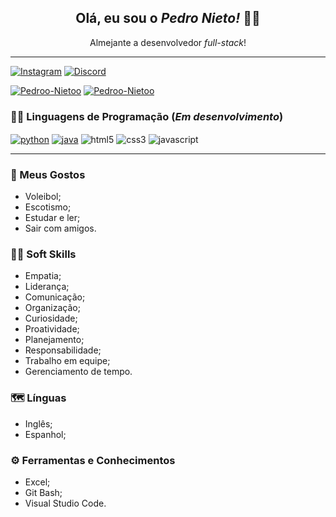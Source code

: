 <h2 align="center"> Olá, eu sou o <i>Pedro Nieto!</i> 👋🏼 </h2>
<p align="center"> Almejante a desenvolvedor <i>full-stack</i>! </p>
<hr>

[![Instagram](https://img.shields.io/badge/Instagram-E4405F?style=for-the-badge&logo=instagram&logoColor=white)](https://www.instagram.com/pedroonietoo/)
[![Discord](https://img.shields.io/badge/Discord-7289DA?style=for-the-badge&logo=discord&logoColor=white)](https://twitch.tv/fragabr)

[![Pedroo-Nietoo](https://github-readme-stats.vercel.app/api?username=Pedroo-NietoO&theme=tokyonight&show_icons=true)](https://github.com/Pedroo-Nietoo/)
[![Pedroo-Nietoo](https://github-readme-stats.vercel.app/api/top-langs/?username=Pedroo-Nietoo&hide=html&layout=compact=true&theme=tokyonight)](https://github.com/Pedroo-Nietoo/)
### 👨‍💻 Linguagens de Programação (_Em desenvolvimento_)

<div style="display: inline_block">
<a href="https://www.python.org/"><img align="center" alt="python" src="https://img.shields.io/badge/Python-3776AB?style=for-the-badge&logo=python&logoColor=white"/></a>
<a href="https://www.java.com/pt-BR/"><img align="center" alt="java" src="https://img.shields.io/badge/Java-ED8B00?style=for-the-badge&logo=java&logoColor=white"/></a>
<img align="center" alt="html5" src="https://img.shields.io/badge/HTML5-E34F26?style=for-the-badge&logo=html5&logoColor=white"/>
<img align="center" alt="css3" src="https://img.shields.io/badge/CSS3-1572B6?style=for-the-badge&logo=css3&logoColor=white"/>
<img align="center" alt="javascript" src="https://img.shields.io/badge/JavaScript-F7DF1E?style=for-the-badge&logo=javascript&logoColor=black"/>
<hr>

### 👀 Meus Gostos
- Voleibol;
- Escotismo;
- Estudar e ler;
- Sair com amigos.

### 🤝🏼 Soft Skills
- Empatia;
- Liderança;
- Comunicação;
- Organização;
- Curiosidade;
- Proatividade;
- Planejamento;
- Responsabilidade;
- Trabalho em equipe;
- Gerenciamento de tempo.

### 🗺 Línguas
- Inglês;
- Espanhol;

### ⚙ Ferramentas e Conhecimentos
- Excel;
- Git Bash;
- Visual Studio Code.
